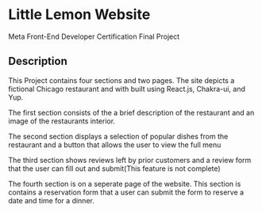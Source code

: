 # Little Lemon Website

Meta Front-End Developer Certification Final Project

## Description

This Project contains four sections and two pages. The site depicts a fictional Chicago restaurant and with built using React.js, Chakra-ui, and Yup.

The first section consists of the a brief description of the restaurant
and an image of the restaurants interior.

The second section displays a selection of popular dishes from the restaurant and a button that allows the user to view the full menu

The third section shows reviews left by prior customers and a review form that the user can fill out and submit(This feature is not complete)

The fourth section is on a seperate page of the website. This section is contains a reservation form that a user can submit the form to reserve a date and time for a dinner.
